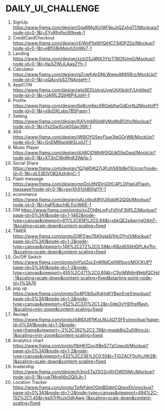 # DAILY_UI_CHALLENGE

1. SignUp https://www.figma.com/design/GgaRMgXU1AF9pJnQZxhgT7/Mockups?node-id=0-1&t=EYvRfnjfxcRfAyek-1
2. CreditCardCheckout https://www.figma.com/design/rEjWxP5eW1QiHC73dDPZ0z/Mockup?node-id=0-1&t=eBfG8kMpivh3mWk7-1
3. Landing https://www.figma.com/design/xzzt25J4NX3YtzT76O5UmG/Mockup?node-id=0-1&t=tIa3iZWiJLAagZYh-1
4. Calculator https://www.figma.com/design/qjZvwK4nDNLWweuMI95Rrz/MockUp?node-id=0-1&t=oQAcvlsS27NAoseH-1
5. AppICON https://www.figma.com/design/wIq5EDUdvsUywUjtXtkdcF/Untitled?node-id=0-1&t=UAf6LZQtH6P4JolH-1
6. Profile https://www.figma.com/design/6q8cm6ecXROebXwOdEnrNJ/MockUP?node-id=0-1&t=x9cDXLsbo7BSFgpn-1
7. Setting https://www.figma.com/design/KA1yInkRjIqWvMoMsB12fn/Mockup?node-id=0-1&t=Ys2SwXUqlOGay3BK-1
8. 404 https://www.figma.com/design/iWl9OY0Seyf1uw3IeGOrW8/MockUp?node-id=0-1&t=GnEMRiqnbWSLpiU7-1
9. Music Player https://www.figma.com/design/dUj8CjDMhWt5QUkDXeDagI/MockUp?node-id=0-1&t=XT3nCWnRtn63We1s-1
10. Social Share https://www.figma.com/design/1Q7gR5KQ7UPlJhS81bBeTK/icon?node-id=0-1&t=dL53EIVOB2Azh4mC-1
11. Flash message https://www.figma.com/design/mnDoUtN1DnG0tC4PLDPqeU/Flash-message?node-id=0-1&t=pvrXh51zhB0Igf1Y-1
12. ecommerce https://www.figma.com/design/oALolbcA9IVUi5dqIK2QGk/Mockup?node-id=0-1&t=haPEduch8LfUcWKE-1
13. DM https://www.figma.com/proto/xvZOt4hLmFcFdYnF3tiPLZ/Mockup?page-id=0%3A1&node-id=1-1462&node-type=canvas&viewport=611%2C618%2C0.84&t=xbkQE2aAwrngO4mT-1&scaling=scale-down&content-scaling=fixed
14. TIMER https://www.figma.com/proto/D9PZwo76A5gIaSj1HcOYvO/Mockup?page-id=0%3A1&node-id=1-2&node-type=canvas&viewport=149%2C272%2C0.58&t=KBzdSS6HDPLAgTtx-1&scaling=scale-down&content-scaling=fixed
15. On/Off Switch  https://www.figma.com/proto/mYIutZoLEn6IRdCe0W0ocj/MOCKUP?page-id=0%3A1&node-id=1-2&node-type=canvas&viewport=455%2C471%2C0.65&t=C5jcMWdmWebfQCHd-1&scaling=scale-down&content-scaling=fixed&starting-point-node-id=1%3A76
16. pop up https://www.figma.com/proto/5x4POb5uiXgHqKYBwrEne1/mockup?page-id=0%3A1&node-id=1-2&node-type=canvas&viewport=452%2C331%2C1.2&t=0dpOvYl91hsfRayt-1&scaling=min-zoom&content-scaling=fixed
17. Reciept https://www.figma.com/proto/ikBtDU9TtKxLRUJjQTSFEy/mockup?page-id=0%3A1&node-id=1-2&node-type=frame&viewport=-2%2C362%2C2.78&t=mqgb8izZu0i9mxJx-1&scaling=min-zoom&content-scaling=fixed
18. Analytics chart https://www.figma.com/proto/flbHK1OuyXBeS77zCqwuII/Mockup?page-id=0%3A1&node-id=1-2&node-type=canvas&viewport=432%2C236%2C0.55&t=TiGZACF0uYcJWi2B-1&scaling=scale-down&content-scaling=fixed
19. leadership https://www.figma.com/design/h3no5Ta25O2cjXlrDWD5Mc/Mockup?node-id=0-1&t=ue7Mrs66n2QIIiJh-1
20. Location Tracker https://www.figma.com/proto/TpfkFdmOOmBDdmCQtwxEIi/mockup?page-id=0%3A1&node-id=1-2&node-type=canvas&viewport=494%2C-152%2C1.45&t=kpX7rfhjJxOdhAwg-1&scaling=scale-down&content-scaling=fixed
